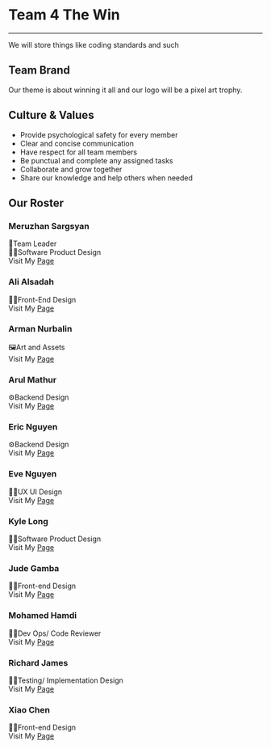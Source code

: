 # **Team 4 The Win**
---
We will store things like coding standards and such

## **Team Brand**
Our theme is about winning it all and our logo will be a pixel art trophy.

## **Culture & Values**
- Provide psychological safety for every member
- Clear and concise communication
- Have respect for all team members
- Be punctual and complete any assigned tasks
- Collaborate and grow together
- Share our knowledge and help others when needed

## Our Roster

### Meruzhan Sargsyan 
🫅Team Leader  
👨‍🏭Software Product Design  
Visit My [Page](https://merujsargsyan.github.io/CSE110_L1/)

### Ali Alsadah
👨‍💻Front-End Design  
Visit My [Page](https://aalsadah.github.io/GitHub-Pages-Project/)  

### Arman Nurbalin
🖼️Art and Assets  
Visit My [Page](https://arulster17.github.io/about-me/)  

### Arul Mathur
⚙️Backend Design   
Visit My [Page](https://arulster17.github.io/about-me/)  

### Eric Nguyen
⚙️Backend Design  
Visit My [Page](https://ericyti.github.io/Lab-Week-1/)  

### Eve Nguyen
👩‍🎨UX UI Design  
Visit My [Page](https://ejnguyen1.github.io/CSE110/)  

### Kyle Long
👨‍🏭Software Product Design  
Visit My [Page]( https://kylel1015.github.io/CSE110Lab1/)  

### Jude Gamba
👨‍💻Front-end Design  
Visit My [Page](https://judergamba.github.io/profile/)  

### Mohamed Hamdi
🕵️‍♂️Dev Ops/ Code Reviewer  
Visit My [Page](https://mazen-hamdi.github.io/)  

### Richard James
👨‍🔧Testing/ Implementation Design  
Visit My [Page](https://richardj1.github.io/110/#hello)  

### Xiao Chen
👨‍💻Front-end Design  
Visit My [Page](https://xiaojian1202.github.io/cse110_projects/)  
